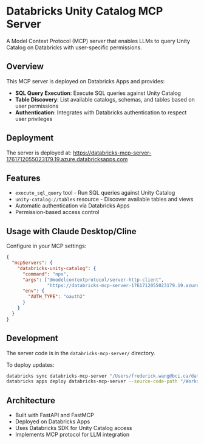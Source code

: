 # Databricks Unity Catalog MCP Server

A Model Context Protocol (MCP) server that enables LLMs to query Unity Catalog on Databricks with user-specific permissions.

## Overview

This MCP server is deployed on Databricks Apps and provides:
- **SQL Query Execution**: Execute SQL queries against Unity Catalog
- **Table Discovery**: List available catalogs, schemas, and tables based on user permissions
- **Authentication**: Integrates with Databricks authentication to respect user privileges

## Deployment

The server is deployed at: https://databricks-mcp-server-1761712055023179.19.azure.databricksapps.com

## Features

- `execute_sql_query` tool - Run SQL queries against Unity Catalog
- `unity-catalog://tables` resource - Discover available tables and views
- Automatic authentication via Databricks Apps
- Permission-based access control

## Usage with Claude Desktop/Cline

Configure in your MCP settings:

```json
{
  "mcpServers": {
    "databricks-unity-catalog": {
      "command": "npx",
      "args": ["@modelcontextprotocol/server-http-client", 
               "https://databricks-mcp-server-1761712055023179.19.azure.databricksapps.com/mcp"],
      "env": {
        "AUTH_TYPE": "oauth2"
      }
    }
  }
}
```

## Development

The server code is in the `databricks-mcp-server/` directory.

To deploy updates:
```bash
databricks sync databricks-mcp-server "/Users/frederick.wang@bci.ca/databricks-mcp-server"
databricks apps deploy databricks-mcp-server --source-code-path "/Workspace/Users/frederick.wang@bci.ca/databricks-mcp-server"
```

## Architecture

- Built with FastAPI and FastMCP
- Deployed on Databricks Apps
- Uses Databricks SDK for Unity Catalog access
- Implements MCP protocol for LLM integration
